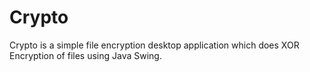 # Crypto
Crypto is a simple file encryption desktop application which does XOR Encryption of
files using Java Swing.
